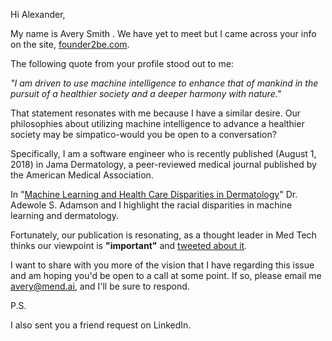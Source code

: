 Hi Alexander,

My name is Avery Smith . We have yet to meet but I came across your info on the site, [founder2be.com](https://www.founder2be.com/index.php/azide0x37/).

The following quote from your profile stood out to me:

_"I am driven to use machine intelligence to enhance that of mankind in the pursuit of a healthier society and a deeper harmony with nature."_

That statement resonates with me because I have a similar desire. Our philosophies about utilizing machine intelligence to advance a healthier society may be simpatico-would you be open to a conversation?

Specifically, I am a software engineer who is recently published (August 1, 2018) in Jama Dermatology, a peer-reviewed medical journal published by the American Medical Association. 

In "[Machine Learning and Health Care Disparities in Dermatology](https://jamanetwork.com/journals/jamadermatology/article-abstract/2688587)" Dr. Adewole S. Adamson and I highlight the racial disparities in machine learning and dermatology.

Fortunately, our publication is resonating, as a thought leader in Med Tech thinks our viewpoint is **"important"** and [tweeted about it](https://twitter.com/EricTopol/status/1024672211687243776).

I want to share with you more of the vision that I have regarding this issue and am hoping you'd be open to a call at some point. If so, please email me [avery@mend.ai](mailto:avery@mend.ai), and I'll be sure to respond.

P.S.

I also sent you a friend request on LinkedIn.